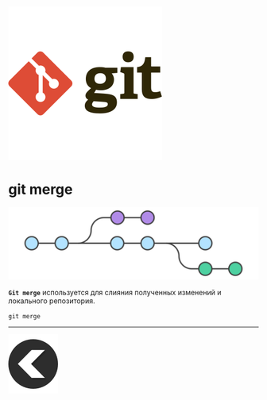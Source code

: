 [![back](/img/git-svgrepo-com.svg)](./readme.md) 
# **git merge**

![merge](/img/merge.svg)


**`Git merge`** используется для слияния полученных изменений и локального репозитория.

```
git merge
```
---
[![back](/img/left-arrow-back-svgrepo-com.svg)](./readme.md)
